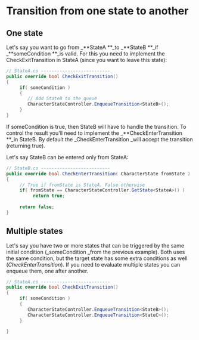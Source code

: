 # Transition from one state to another

## One state

Let's say you want to go from _**StateA **_to _**StateB **_if _**someCondition **_is valid. For this you need to implement the CheckExitTransition in StateA (since you want to leave this state):

```csharp
// StateA.cs --------------------------        
public override bool CheckExitTransition()
{
     if( someCondition )
     {
        // Add StateB to the queue
        CharacterStateController.EnqueueTransition<StateB>(); 
     }     
}
```

If someCondition is true, then StateB will have to handle the transition. To control the result you'll need to implement the _**CheckEnterTransition **_in StateB. By default the _CheckEnterTransition _will accept the transition (returning true).

Let's say StateB can be entered only from StateA:

```csharp
// StateB.cs --------------------------        
public override bool CheckEnterTransition( CharacterState fromState )
{
     // True if fromState is StateA. False otherwise
     if( fromState == CharacterStateController.GetState<StateA>() )
          return true;
     
     return false; 
}
```

## Multiple states

Let's say you have two or more states that can be triggered by the same initial condition (_someCondition _from the previous example). Both uses the same condition, but the target state has some extra conditions as well (_CheckEnterTransition_). If you need to evaluate multiple states you can enqueue them, one after another.

```csharp
// StateA.cs --------------------------        
public override bool CheckExitTransition()
{
     if( someCondition )
     {        
        CharacterStateController.EnqueueTransition<StateB>(); 
        CharacterStateController.EnqueueTransition<StateC>();
     }
     
}
```

